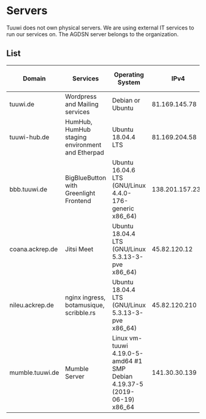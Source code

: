 # Servers

Tuuwi does not own physical servers. We are using external IT services to run our services on. The AGDSN server belongs to the organization.

## List

| Domain                                 | Services                                                   | Operating System                                                          | IPv4            | Provider                                               | Owned by tuuwi |
| -------------------------------------- | ---------------------------------------------------------- | ------------------------------------------------------------------------- | --------------- | ------------------------------------------------------ | -------------- |
| tuuwi.de                               | Wordpress and Mailing services                             | Debian or Ubuntu                                                          | 81.169.145.78   | Strato AG                                              | NO             |
| tuuwi-hub.de                           | HumHub, HumHub staging environment and Etherpad            | Ubuntu 18.04.4 LTS                                                        | 81.169.204.58   | Strato AG                                              | NO             |
| bbb.tuuwi.de                      | BigBlueButton with Greenlight Frontend                     | Ubuntu 16.04.6 LTS (GNU/Linux 4.4.0-176-generic x86_64)                   | 138.201.157.238 | Hetzner Online GmbH                                    | NO             |
| coana.ackrep.de                        | Jitsi Meet                                                 | Ubuntu 18.04.4 LTS (GNU/Linux 5.3.13-3-pve x86_64)                        | 45.82.120.12    | Bero Host (First Colo GmbH, Datacenter: RUB Frankfurt) | NO             |
| nileu.ackrep.de | nginx ingress, botamusique, scribble.rs     | Ubuntu 18.04.4 LTS (GNU/Linux 5.3.13-3-pve x86_64)                        | 45.82.120.210   | Bero Host (First Colo GmbH, Datacenter: RUB Frankfurt) | NO             |
| mumble.tuuwi.de | Mumble Server | Linux vm-tuuwi 4.19.0-5-amd64 #1 SMP Debian 4.19.37-5 (2019-06-19) x86_64 | 141.30.30.139   | AGDSN                                                  | YES            |
